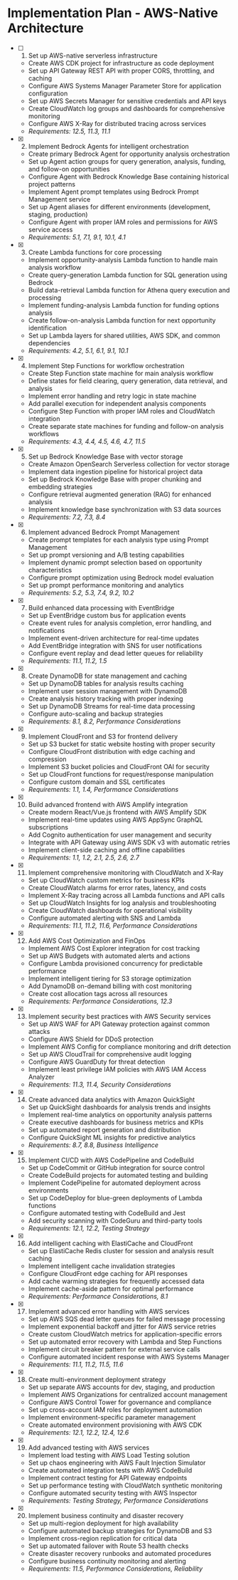 # Implementation Plan - AWS-Native Architecture

- [ ] 1. Set up AWS-native serverless infrastructure





  - Create AWS CDK project for infrastructure as code deployment
  - Set up API Gateway REST API with proper CORS, throttling, and caching
  - Configure AWS Systems Manager Parameter Store for application configuration
  - Set up AWS Secrets Manager for sensitive credentials and API keys
  - Create CloudWatch log groups and dashboards for comprehensive monitoring
  - Configure AWS X-Ray for distributed tracing across services
  - _Requirements: 12.5, 11.3, 11.1_

- [x] 2. Implement Bedrock Agents for intelligent orchestration



  - Create primary Bedrock Agent for opportunity analysis orchestration
  - Set up Agent action groups for query generation, analysis, funding, and follow-on opportunities
  - Configure Agent with Bedrock Knowledge Base containing historical project patterns
  - Implement Agent prompt templates using Bedrock Prompt Management service
  - Set up Agent aliases for different environments (development, staging, production)
  - Configure Agent with proper IAM roles and permissions for AWS service access
  - _Requirements: 5.1, 7.1, 9.1, 10.1, 4.1_

- [x] 3. Create Lambda functions for core processing



  - Implement opportunity-analysis Lambda function to handle main analysis workflow
  - Create query-generation Lambda function for SQL generation using Bedrock
  - Build data-retrieval Lambda function for Athena query execution and processing
  - Implement funding-analysis Lambda function for funding options analysis
  - Create follow-on-analysis Lambda function for next opportunity identification
  - Set up Lambda layers for shared utilities, AWS SDK, and common dependencies
  - _Requirements: 4.2, 5.1, 6.1, 9.1, 10.1_

- [x] 4. Implement Step Functions for workflow orchestration



  - Create Step Function state machine for main analysis workflow
  - Define states for field clearing, query generation, data retrieval, and analysis
  - Implement error handling and retry logic in state machine
  - Add parallel execution for independent analysis components
  - Configure Step Function with proper IAM roles and CloudWatch integration
  - Create separate state machines for funding and follow-on analysis workflows
  - _Requirements: 4.3, 4.4, 4.5, 4.6, 4.7, 11.5_

- [x] 5. Set up Bedrock Knowledge Base with vector storage


  - Create Amazon OpenSearch Serverless collection for vector storage
  - Implement data ingestion pipeline for historical project data
  - Set up Bedrock Knowledge Base with proper chunking and embedding strategies
  - Configure retrieval augmented generation (RAG) for enhanced analysis
  - Implement knowledge base synchronization with S3 data sources
  - _Requirements: 7.2, 7.3, 8.4_

- [x] 6. Implement advanced Bedrock Prompt Management



  - Create prompt templates for each analysis type using Prompt Management
  - Set up prompt versioning and A/B testing capabilities
  - Implement dynamic prompt selection based on opportunity characteristics
  - Configure prompt optimization using Bedrock model evaluation
  - Set up prompt performance monitoring and analytics
  - _Requirements: 5.2, 5.3, 7.4, 9.2, 10.2_

- [x] 7. Build enhanced data processing with EventBridge



  - Set up EventBridge custom bus for application events
  - Create event rules for analysis completion, error handling, and notifications
  - Implement event-driven architecture for real-time updates
  - Add EventBridge integration with SNS for user notifications
  - Configure event replay and dead letter queues for reliability
  - _Requirements: 11.1, 11.2, 1.5_

- [x] 8. Create DynamoDB for state management and caching



  - Set up DynamoDB tables for analysis results caching
  - Implement user session management with DynamoDB
  - Create analysis history tracking with proper indexing
  - Set up DynamoDB Streams for real-time data processing
  - Configure auto-scaling and backup strategies
  - _Requirements: 8.1, 8.2, Performance Considerations_

- [x] 9. Implement CloudFront and S3 for frontend delivery



  - Set up S3 bucket for static website hosting with proper security
  - Configure CloudFront distribution with edge caching and compression
  - Implement S3 bucket policies and CloudFront OAI for security
  - Set up CloudFront functions for request/response manipulation
  - Configure custom domain and SSL certificates
  - _Requirements: 1.1, 1.4, Performance Considerations_

- [x] 10. Build advanced frontend with AWS Amplify integration



  - Create modern React/Vue.js frontend with AWS Amplify SDK
  - Implement real-time updates using AWS AppSync GraphQL subscriptions
  - Add Cognito authentication for user management and security
  - Integrate with API Gateway using AWS SDK v3 with automatic retries
  - Implement client-side caching and offline capabilities
  - _Requirements: 1.1, 1.2, 2.1, 2.5, 2.6, 2.7_

- [x] 11. Implement comprehensive monitoring with CloudWatch and X-Ray



  - Set up CloudWatch custom metrics for business KPIs
  - Create CloudWatch alarms for error rates, latency, and costs
  - Implement X-Ray tracing across all Lambda functions and API calls
  - Set up CloudWatch Insights for log analysis and troubleshooting
  - Create CloudWatch dashboards for operational visibility
  - Configure automated alerting with SNS and Lambda
  - _Requirements: 11.1, 11.2, 11.6, Performance Considerations_

- [x] 12. Add AWS Cost Optimization and FinOps



  - Implement AWS Cost Explorer integration for cost tracking
  - Set up AWS Budgets with automated alerts and actions
  - Configure Lambda provisioned concurrency for predictable performance
  - Implement intelligent tiering for S3 storage optimization
  - Add DynamoDB on-demand billing with cost monitoring
  - Create cost allocation tags across all resources
  - _Requirements: Performance Considerations, 12.3_

- [x] 13. Implement security best practices with AWS Security services





  - Set up AWS WAF for API Gateway protection against common attacks
  - Configure AWS Shield for DDoS protection
  - Implement AWS Config for compliance monitoring and drift detection
  - Set up AWS CloudTrail for comprehensive audit logging
  - Configure AWS GuardDuty for threat detection
  - Implement least privilege IAM policies with AWS IAM Access Analyzer
  - _Requirements: 11.3, 11.4, Security Considerations_

- [x] 14. Create advanced data analytics with Amazon QuickSight





  - Set up QuickSight dashboards for analysis trends and insights
  - Implement real-time analytics on opportunity analysis patterns
  - Create executive dashboards for business metrics and KPIs
  - Set up automated report generation and distribution
  - Configure QuickSight ML insights for predictive analytics
  - _Requirements: 8.7, 8.8, Business Intelligence_

- [x] 15. Implement CI/CD with AWS CodePipeline and CodeBuild





  - Set up CodeCommit or GitHub integration for source control
  - Create CodeBuild projects for automated testing and building
  - Implement CodePipeline for automated deployment across environments
  - Set up CodeDeploy for blue-green deployments of Lambda functions
  - Configure automated testing with CodeBuild and Jest
  - Add security scanning with CodeGuru and third-party tools
  - _Requirements: 12.1, 12.2, Testing Strategy_

- [x] 16. Add intelligent caching with ElastiCache and CloudFront



  - Set up ElastiCache Redis cluster for session and analysis result caching
  - Implement intelligent cache invalidation strategies
  - Configure CloudFront edge caching for API responses
  - Add cache warming strategies for frequently accessed data
  - Implement cache-aside pattern for optimal performance
  - _Requirements: Performance Considerations, 8.1_

- [x] 17. Implement advanced error handling with AWS services




  - Set up AWS SQS dead letter queues for failed message processing
  - Implement exponential backoff and jitter for AWS service retries
  - Create custom CloudWatch metrics for application-specific errors
  - Set up automated error recovery with Lambda and Step Functions
  - Implement circuit breaker pattern for external service calls
  - Configure automated incident response with AWS Systems Manager
  - _Requirements: 11.1, 11.2, 11.5, 11.6_

- [x] 18. Create multi-environment deployment strategy






  - Set up separate AWS accounts for dev, staging, and production
  - Implement AWS Organizations for centralized account management
  - Configure AWS Control Tower for governance and compliance
  - Set up cross-account IAM roles for deployment automation
  - Implement environment-specific parameter management
  - Create automated environment provisioning with AWS CDK
  - _Requirements: 12.1, 12.2, 12.4, 12.6_

- [x] 19. Add advanced testing with AWS services





  - Implement load testing with AWS Load Testing solution
  - Set up chaos engineering with AWS Fault Injection Simulator
  - Create automated integration tests with AWS CodeBuild
  - Implement contract testing for API Gateway endpoints
  - Set up performance testing with CloudWatch synthetic monitoring
  - Configure automated security testing with AWS Inspector
  - _Requirements: Testing Strategy, Performance Considerations_

- [x] 20. Implement business continuity and disaster recovery



  - Set up multi-region deployment for high availability
  - Configure automated backup strategies for DynamoDB and S3
  - Implement cross-region replication for critical data
  - Set up automated failover with Route 53 health checks
  - Create disaster recovery runbooks and automated procedures
  - Configure business continuity monitoring and alerting
  - _Requirements: 11.5, Performance Considerations, Reliability_